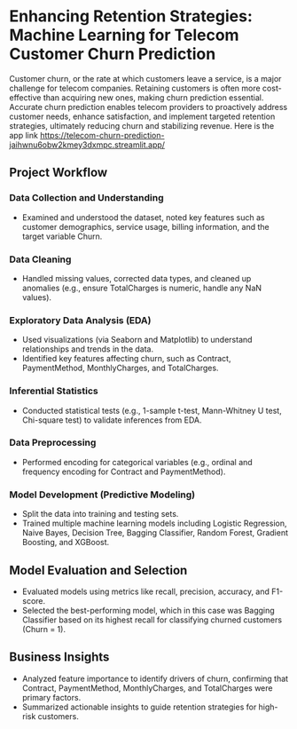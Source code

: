 # **Enhancing Retention Strategies: Machine Learning for Telecom Customer Churn Prediction**
Customer churn, or the rate at which customers leave a service, is a major challenge for telecom companies. Retaining customers is often more cost-effective than acquiring new ones, making churn prediction essential. Accurate churn prediction enables telecom providers to proactively address customer needs, enhance satisfaction, and implement targeted retention strategies, ultimately reducing churn and stabilizing revenue. Here is the app link
https://telecom-churn-prediction-jaihwnu6obw2kmey3dxmpc.streamlit.app/

## **Project Workflow**

### **Data Collection and Understanding**

* Examined and understood the dataset, noted key features such as customer demographics, service usage, billing information, and the target variable Churn.

### **Data Cleaning**

* Handled missing values, corrected data types, and cleaned up anomalies (e.g., ensure TotalCharges is numeric, handle any NaN values).

### **Exploratory Data Analysis (EDA)**

* Used visualizations (via Seaborn and Matplotlib) to understand relationships and trends in the data.
* Identified key features affecting churn, such as Contract, PaymentMethod, MonthlyCharges, and TotalCharges.

### **Inferential Statistics**

* Conducted statistical tests (e.g., 1-sample t-test, Mann-Whitney U test, Chi-square test) to validate inferences from EDA.

### **Data Preprocessing**

* Performed encoding for categorical variables (e.g., ordinal and frequency encoding for Contract and PaymentMethod).

### **Model Development (Predictive Modeling)**

* Split the data into training and testing sets.
* Trained multiple machine learning models including Logistic Regression, Naive Bayes, Decision Tree, Bagging Classifier, Random Forest, Gradient Boosting, and XGBoost.

## **Model Evaluation and Selection**

* Evaluated models using metrics like recall, precision, accuracy, and F1-score.
* Selected the best-performing model, which in this case was Bagging Classifier based on its highest recall for classifying churned customers (Churn = 1).

## **Business Insights**

* Analyzed feature importance to identify drivers of churn, confirming that Contract, PaymentMethod, MonthlyCharges, and TotalCharges were primary factors.
* Summarized actionable insights to guide retention strategies for high-risk customers.
